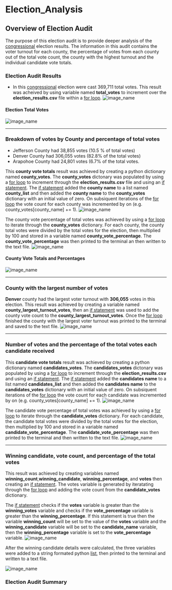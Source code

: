 # Election_Analysis
## Overview of Election Audit
The purpose of this election audit is to provide deeper analysis of the [congressional](https://www.congress.gov/) election results. The information in this audit contains the voter turnout for each county, the percentage of votes from each county out of the total vote count, the county with the highest turnout and the individual candidate vote totals. 




### Election Audit Results

* In this [congressional](https://www.congress.gov/) election were cast 369,711 total votes.
This result was acheived by using variable named **total_votes** to increment over the **election_results.csv** file within a [for loop](https://www.w3schools.com/python/python_for_loops.asp).
![image_name](https://github.com/jh2010/Election_Analysis/blob/master/images/election_total_votes.png)

#### Election Total Votes
![image_name](https://github.com/jh2010/Election_Analysis/blob/master/images/total_votes.png)

---

### Breakdown of votes by County and percentage of total votes
  * Jefferson County had 38,855 votes (10.5 % of total votes)
  * Denver County had 306,055 votes (82.8% of the total votes)
  * Arapohoe County had 24,801 votes (6.7% of the total votes.

This **county vote totals** result was achieved by creating a python dictionary named **county_votes**.  The **county_votes** dictonary was populated by using a [for loop](https://www.w3schools.com/python/python_for_loops.asp) to increment through the **election_results.csv** file and using an [if statement](https://docs.python.org/3/tutorial/controlflow.html).  The [if statement](https://docs.python.org/3/tutorial/controlflow.html) added the **county name** to a list named **county_list** and then added the **county name** to the **county_votes** dictionary with an initial value of zero. On subsiquent iterations of the [for loop](https://www.w3schools.com/python/python_for_loops.asp) the vote count for each county was incremented by on (e.g. county_votes[county_name] += 1).
![image_name](https://github.com/jh2010/Election_Analysis/blob/master/images/votes_by_county_totals.png)

The county vote percentage of total votes was achieved by using a [for loop](https://www.w3schools.com/python/python_for_loops.asp) to iterate through the **county_votes** dictionary.  For each county, the county total votes were divided by the total votes for the election, then multiplied by 100 and stored in a variable named **county_vote_percentage**.  The **county_vote_percentage** was then printed to the terminal an then written to the text file.
![image_name](https://github.com/jh2010/Election_Analysis/blob/master/images/votes_by_county_percentage.png)

#### County Vote Totals and Percentages
![image_name](https://github.com/jh2010/Election_Analysis/blob/master/images/county_votes.png)

---

### County with the largest number of votes
**Denver** county had the largest voter turnout with **306,055** votes in this election.  This result was achieved by creating a variable named **county_largest_turnout_votes**, then an [if statement](https://docs.python.org/3/tutorial/controlflow.html) was used to add the county vote count to the **county_largest_turnout_votes**.  Once the [for loop](https://www.w3schools.com/python/python_for_loops.asp) finished the county with the largest voter turnout was printed to the terminal and saved to the text file.
![image_name](https://github.com/jh2010/Election_Analysis/blob/master/images/county_with_largest_turnout.png)

---

### Number of votes and the percentage of the total votes each candidate received
This **candidate vote totals** result was achieved by creating a python dictionary named **candidates_votes**.  The **candidates_votes** dictonary was populated by using a [for loop](https://www.w3schools.com/python/python_for_loops.asp) to increment through the **election_results.csv** and using an [if statement](https://docs.python.org/3/tutorial/controlflow.html).  The [if statement](https://docs.python.org/3/tutorial/controlflow.html) added the **candidates name** to a list named **candidates_list** and then added the **candidates name** to the **candidates_votes** dictionary with an initial value of zero. On subsiquent iterations of the [for loop](https://www.w3schools.com/python/python_for_loops.asp) the vote count for each candidate was incremented by on (e.g. county_votes[county_name] += 1).
![image_name](https://github.com/jh2010/Election_Analysis/blob/master/images/votes_by_candidate_totals.png)

The candidate vote percentage of total votes was achieved by using a [for loop](https://www.w3schools.com/python/python_for_loops.asp) to iterate through the **candidate_votes** dictionary.  For each candidate, the candidate total votes were divided by the total votes for the election, then multiplied by 100 and stored in a variable named **candidate_vote_percentage**.  The **candidate_vote_percentage** was then printed to the terminal and then written to the text file.
![image_name](https://github.com/jh2010/Election_Analysis/blob/master/images/votes_by_candidate_percentage.png)

---

### Winning candidate, vote count, and percentage of the total votes
This result was achieved by creating variables named **winning_count**,**winning_candidate**, **winning_percentage**, and **votes** then creating an [if statement](https://docs.python.org/3/tutorial/controlflow.html).  The votes variable is generated by iteratating through the [for loop](https://www.w3schools.com/python/python_for_loops.asp) and adding the vote count from the **candidate_votes** dictionary.


The [if statement](https://docs.python.org/3/tutorial/controlflow.html) checks if the **votes** variable is greater than the **winning_votes** variable and checks if the **vote_percentage** variable is greater than the **winning_percentage**.  If this statement is true then the variable **winning_count** will be set to the value of the **votes** variable and the **winning_candidate** variable will be set to the **candidate_name** variable, then the **winning_percentage** variable is set to the **vote_percentage** variable.
![image_name](https://github.com/jh2010/Election_Analysis/blob/master/images/winning_candidate.png)

After the winning candidate details were calculated, the three variables were added to a string formated python [list](https://www.w3schools.com/python/python_lists.asp), then printed to the terminal and written to a text file.

![image_name](https://github.com/jh2010/Election_Analysis/blob/master/images/winning_candidate_terminal.png)

### Election Audit Summary
